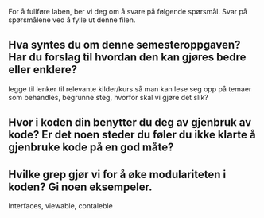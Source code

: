 For å fullføre laben, ber vi deg om å svare på følgende spørsmål. Svar på spørsmålene ved å fylle ut denne filen.

## Hva syntes du om denne semesteroppgaven? Har du forslag til hvordan den kan gjøres bedre eller enklere?

<!-- ditt svar her --> legge til lenker til relevante kilder/kurs så man kan lese seg opp på temaer som behandles, begrunne steg, hvorfor skal vi gjøre det slik?

## Hvor i koden din benytter du deg av gjenbruk av kode? Er det noen steder du føler du ikke klarte å gjenbruke kode på en god måte?

<!-- ditt svar her -->

## Hvilke grep gjør vi for å øke modulariteten i koden? Gi noen eksempeler.

<!-- ditt svar her  -->  Interfaces, viewable, contaleble 